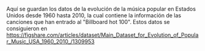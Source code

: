 Aquí se guardan los datos de la evolución de la música popular en Estados Unidos desde 1960 hasta 2010, 
la cual contiene la información de las canciones que han entrado al "Billboard hot 100".
Estos datos se consiguieron en https://figshare.com/articles/dataset/Main_Dataset_for_Evolution_of_Popular_Music_USA_1960_2010_/1309953